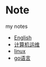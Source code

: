 # Note
my notes

* [English](English/README.md)
* [计算机运维](System_Adminisitration/README.md)
* [linux](Linux/README.md)
* [go语言](Go/README.md)